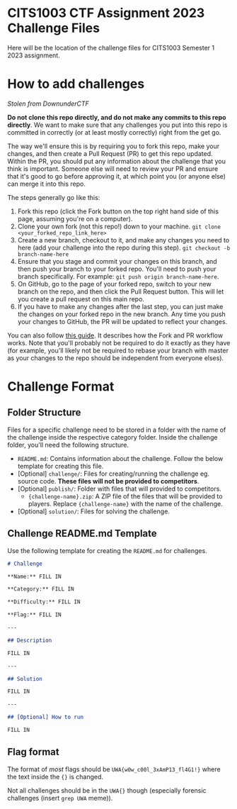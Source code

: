 # CITS1003 CTF Assignment 2023 Challenge Files

Here will be the location of the challenge files for CITS1003 Semester 1 2023 assignment.

# How to add challenges

*Stolen from DownunderCTF*

**Do not clone this repo directly, and do not make any commits to this repo directly**. We want to make sure that any challenges you put into this repo is committed in correctly (or at least mostly correctly) right from the get go. 

The way we'll ensure this is by requiring you to fork this repo, make your changes, and then create a Pull Request (PR) to get this repo updated. Within the PR, you should put any information about the challenge that you think is important. Someone else will need to review your PR and ensure that it's good to go before approving it, at which point you (or anyone else) can merge it into this repo.

The steps generally go like this:

1. Fork this repo (click the Fork button on the top right hand side of this page, assuming you're on a computer).
2. Clone your own fork (not this repo!) down to your machine. `git clone <your_forked_repo_link_here>`
3. Create a new branch, checkout to it, and make any changes you need to here (add your challenge into the repo during this step). `git checkout -b branch-name-here`
4. Ensure that you stage and commit your changes on this branch, and then push your branch to your forked repo. You'll need to push your branch specifically. For example: `git push origin branch-name-here`.
5. On GitHub, go to the page of your forked repo, switch to your new branch on the repo, and then click the Pull Request button. This will let you create a pull request on this main repo.
6. If you have to make any changes after the last step, you can just make the changes on your forked repo in the new branch. Any time you push your changes to GitHub, the PR will be updated to reflect your changes.

You can also follow [this guide](https://gist.github.com/Chaser324/ce0505fbed06b947d962). It describes how the Fork and PR workflow works. Note that you'll probably not be required to do it exactly as they have (for example, you'll likely not be required to rebase your branch with master as your changes to the repo should be independent from everyone elses).

# Challenge Format

## Folder Structure

Files for a specific challenge need to be stored in a folder with the name of the challenge inside the respective category folder. Inside the challenge folder, you'll need the following structure.

* `README.md`: Contains information about the challenge. Follow the below template for creating this file.
* [Optional] `challenge/`: Files for creating/running the challenge eg. source code. **These files will not be provided to competitors**.
* [Optional] `publish/`: Folder with files that will provided to competitors.
    - `{challenge-name}.zip`: A ZIP file of the files that will be provided to players. Replace `{challenge-name}` with the name of the challenge.
* [Optional] `solution/`: Files for solving the challenge.

## Challenge README.md Template

Use the following template for creating the `README.md` for challenges.

```markdown
# Challenge

**Name:** FILL IN

**Category:** FILL IN

**Difficulty:** FILL IN

**Flag:** FILL IN

---

## Description

FILL IN

---

## Solution

FILL IN

---

## [Optional] How to run

FILL IN
```
## Flag format

The format of *most* flags should be `UWA{w0w_c00l_3xAmP13_fl4G1!}` where the text inside the `{}` is changed.

Not all challenges should be in the `UWA{}` though (especially forensic challenges (insert `grep UWA` meme)).

